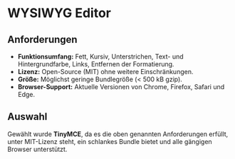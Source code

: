 # WYSIWYG Editor

## Anforderungen
- **Funktionsumfang:** Fett, Kursiv, Unterstrichen, Text- und Hintergrundfarbe, Links, Entfernen der Formatierung.
- **Lizenz:** Open-Source (MIT) ohne weitere Einschränkungen.
- **Größe:** Möglichst geringe Bundlegröße (< 500 kB gzip).
- **Browser-Support:** Aktuelle Versionen von Chrome, Firefox, Safari und Edge.

## Auswahl
Gewählt wurde **TinyMCE**, da es die oben genannten Anforderungen erfüllt, unter MIT-Lizenz steht, ein schlankes Bundle bietet und alle gängigen Browser unterstützt.
